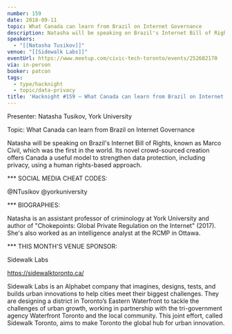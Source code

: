 ```yaml
---
number: 159
date: 2018-09-11
topic: What Canada can learn from Brazil on Internet Governance
description: Natasha will be speaking on Brazil's Internet Bill of Rights, known as Marco Civil, which was the first in the world. Its novel crowd-sourced creation offers Canada a useful model to strengthen data protection, including privacy, using a human rights-based approach.
speakers:
  - "[[Natasha Tusikov]]"
venue: "[[Sidewalk Labs]]"
eventUrl: https://www.meetup.com/civic-tech-toronto/events/252682170
via: in-person
booker: patcon
tags:
  - type/hacknight
  - topic/data-privacy
title: 'Hacknight #159 – What Canada can learn from Brazil on Internet Governance'
---
```


Presenter: Natasha Tusikov, York University

Topic: What Canada can learn from Brazil on Internet Governance

Natasha will be speaking on Brazil's Internet Bill of Rights, known as Marco Civil, which was the first in the world. Its novel crowd-sourced creation offers Canada a useful model to strengthen data protection, including privacy, using a human rights-based approach.

*** SOCIAL MEDIA CHEAT CODES:

@NTusikov @yorkuniversity 

*** BIOGRAPHIES:

Natasha is an assistant professor of criminology at York University and author of "Chokepoints: Global Private Regulation on the Internet" (2017). She's also worked as an intelligence analyst at the RCMP in Ottawa.

*** THIS MONTH'S VENUE SPONSOR:

Sidewalk Labs

https://sidewalktoronto.ca/

Sidewalk Labs is an Alphabet company that imagines, designs, tests, and builds urban innovations to help cities meet their biggest challenges. They are designing a district in Toronto’s Eastern Waterfront to tackle the challenges of urban growth, working in partnership with the tri-government agency Waterfront Toronto and the local community. This joint effort, called Sidewalk Toronto, aims to make Toronto the global hub for urban innovation.
